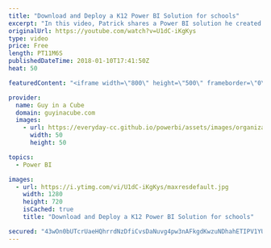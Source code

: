 ```yaml
---
title: "Download and Deploy a K12 Power BI Solution for schools"
excerpt: "In this video, Patrick shares a Power BI solution he created for K12 schools in United States education. This solution includes instructions to create views for use with the Power BI reports. It also includes a Power BI Desktop template for pre-created reports based on your school data.  GitHub Repo"
originalUrl: https://youtube.com/watch?v=U1dC-iKgKys
type: video
price: Free
length: PT11M6S
publishedDateTime: 2018-01-10T17:41:50Z
heat: 50

featuredContent: "<iframe width=\"800\" height=\"500\" frameborder=\"0\" src=\"https://www.youtube.com/embed/U1dC-iKgKys\" allow=\"accelerometer; autoplay; encrypted-media; gyroscope; picture-in-picture\" allowfullscreen></iframe>"

provider:
  name: Guy in a Cube
  domain: guyinacube.com
  images:
    - url: https://everyday-cc.github.io/powerbi/assets/images/organizations/guyinacube.com-50x50.jpg
      width: 50
      height: 50

topics:
  - Power BI

images:
  - url: https://i.ytimg.com/vi/U1dC-iKgKys/maxresdefault.jpg
    width: 1280
    height: 720
    isCached: true
    title: "Download and Deploy a K12 Power BI Solution for schools"

secured: "43wOn0bUTcrUaeHQhrrdNzDfiCvsDaNuvg4pw3nAFkgdKwzuNDhahETIPV1YUotEa3FtTTTYFU5T7NHDFSBeqQcxREYg/l35WDIP620Xby2CpnFpE+SCl3sz1IbCjw18HJ7swmqFwK2xT5PTjutOmV5eAY0TR2PtykSfSeXOVQqoKvLid+b7j3ME9HO8D1Cr5i9VAC1We/TvptyTaGhNWUNsSVVRLmUuUqLRgZHX78cO/GXx9PVlUqBVCW/GLpegnnWMBcG/x2ojyFnP2KGj13kFWIMqafajDhO+YdY4xov2KlBUYPDhM++ozhg4s237QnaPwOpMtmOoCyQ/Yav/54S+GMyyJSkhf5OrFH/wqzyWzfZB84MN+HnjsXDxproi9otxHfc74CUV7peWH4dkErm5leDQrad8bpI3wkQlsDs=;RQc/q/35hl76AaDBrFrKWA=="
---
```


